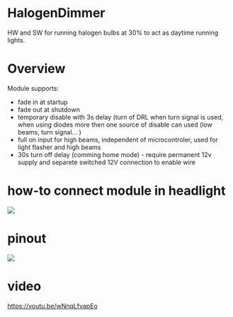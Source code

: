 # HalogenDimmer
HW and SW for running halogen bulbs at 30% to act as daytime running lights.

# Overview
Module supports:
  - fade in at startup
  - fade out at shutdown
  - temporary disable with 3s delay (turn of DRL when turn signal is used, when using diodes more then one source of disable can used (low beams, turn signal... )
  - full on input for high beams, independent of microcontroler, used for light flasher and high beams
  - 30s turn off delay (comming home mode) - require permanent 12v supply and separete switched 12V connection to enable wire 
  
  # how-to connect module in headlight
  
  <img src="https://raw.githubusercontent.com/tomaskovacik/HalogenDimmer/main/how_to_connect.png" />
  
  # pinout
  
  <img src="https://raw.githubusercontent.com/tomaskovacik/HalogenDimmer/main/pinout.jpg" />
  
  # video
  
  https://youtu.be/wNnqLfvapEo
  
